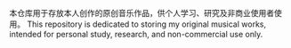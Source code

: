 本仓库用于存放本人创作的原创音乐作品，供个人学习、研究及非商业使用者使用。
This repository is dedicated to storing my original musical works, intended for personal study, research, and non-commercial use only.
